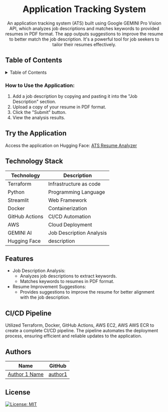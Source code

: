 <h1 align="center"> Application Tracking System</h1>
<p align="center">
An application tracking system (ATS) built using Google GEMINI Pro Vision API, which analyzes job descriptions and matches keywords to provided resumes in PDF format. The app outputs suggestions to improve the resume to better match the job description. It's a powerful tool for job seekers to tailor their resumes effectively.
</p>

## Table of Contents

<details>
<summary>Table of Contents</summary>

- [Description](#description)
  - [Table of Contents](#table-of-contents)
  - [Try the Application](#try-the-application)
  - [Technology Stack](#technology-stack)
  - [Features](#features)
  - [CI/CD Pipeline](#cicd-pipeline)
  - [Authors](#authors)
- [License](#license)

</details>

### How to Use the Application:

1. Add a job description by copying and pasting it into the "Job Description" section.
2. Upload a copy of your resume in PDF format.
3. Click the "Submit" button.
4. View the analysis results.

## Try the Application

Access the application on Hugging Face: [ATS Resume Analyzer](#)

## Technology Stack

| Technology | Description                 |
| ---------- | --------------------------- |
| Terraform  | Infrastructure as code      |
| Python     | Programming Language        |
| Streamlit  | Web Framework               |
| Docker     | Containerization            |
| GitHub Actions | CI/CD Automation        |
| AWS        | Cloud Deployment            |
| GEMINI AI  | Job Description Analysis    |
| Hugging Face  | description   |

## Features

- Job Description Analysis:
  - Analyzes job descriptions to extract keywords.
  - Matches keywords to resumes in PDF format.
- Resume Improvement Suggestions:
  - Provides suggestions to improve the resume for better alignment with the job description.
  
## CI/CD Pipeline

Utilized Terraform, Docker, GitHub Actions, AWS EC2, AWS AWS ECR to create a complete CI/CD pipeline. The pipeline automates the deployment process, ensuring efficient and reliable updates to the application.


## Authors

| Name           | GitHub                                      |
| -------------- | ------------------------------------------- |
| [Author 1 Name](https://github.com/author1) | [author1](https://github.com/author1) |

## License

[![License: MIT](https://img.shields.io/badge/License-MIT-yellow.svg)](https://opensource.org/licenses/MIT)
